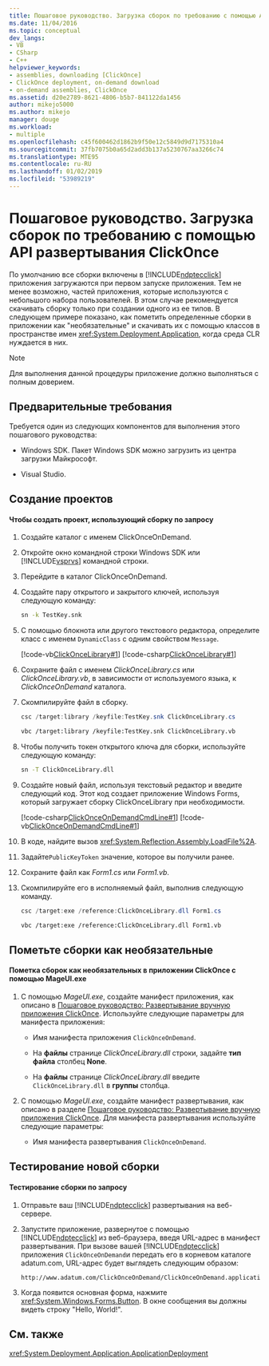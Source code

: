 ```yaml
---
title: Пошаговое руководство. Загрузка сборок по требованию с помощью API развертывания ClickOnce | Документация Майкрософт
ms.date: 11/04/2016
ms.topic: conceptual
dev_langs:
- VB
- CSharp
- C++
helpviewer_keywords:
- assemblies, downloading [ClickOnce]
- ClickOnce deployment, on-demand download
- on-demand assemblies, ClickOnce
ms.assetid: d20e2789-8621-4806-b5b7-841122da1456
author: mikejo5000
ms.author: mikejo
manager: douge
ms.workload:
- multiple
ms.openlocfilehash: c45f600462d1862b9f50e12c5849d9d7175310a4
ms.sourcegitcommit: 37fb7075b0a65d2add3b137a5230767aa3266c74
ms.translationtype: MTE95
ms.contentlocale: ru-RU
ms.lasthandoff: 01/02/2019
ms.locfileid: "53989219"
---
```

# <a name="walkthrough-download-assemblies-on-demand-with-the-clickonce-deployment-api"></a>Пошаговое руководство. Загрузка сборок по требованию с помощью API развертывания ClickOnce
По умолчанию все сборки включены в [!INCLUDE[ndptecclick](../deployment/includes/ndptecclick_md.md)] приложения загружаются при первом запуске приложения. Тем не менее возможно, частей приложения, которые используются с небольшого набора пользователей. В этом случае рекомендуется скачивать сборку только при создании одного из ее типов. В следующем примере показано, как пометить определенные сборки в приложении как "необязательные" и скачивать их с помощью классов в пространстве имен <xref:System.Deployment.Application>, когда среда CLR нуждается в них.  
  
> [!NOTE]
>  Для выполнения данной процедуры приложение должно выполняться с полным доверием.  
  
## <a name="prerequisites"></a>Предварительные требования  
 Требуется один из следующих компонентов для выполнения этого пошагового руководства:  
  
-   Windows SDK. Пакет Windows SDK можно загрузить из центра загрузки Майкрософт.  
  
-   Visual Studio.  
  
## <a name="create-the-projects"></a>Создание проектов  
  
#### <a name="to-create-a-project-that-uses-an-on-demand-assembly"></a>Чтобы создать проект, использующий сборку по запросу  
  
1. Создайте каталог с именем ClickOnceOnDemand.  
  
2. Откройте окно командной строки Windows SDK или [!INCLUDE[vsprvs](../code-quality/includes/vsprvs_md.md)] командной строки.  
  
3. Перейдите в каталог ClickOnceOnDemand.  
  
4. Создайте пару открытого и закрытого ключей, используя следующую команду:  
  
   ```cmd  
   sn -k TestKey.snk  
   ```  
  
5. С помощью блокнота или другого текстового редактора, определите класс с именем `DynamicClass` с одним свойством `Message`.  
  
    [!code-vb[ClickOnceLibrary#1](../deployment/codesnippet/VisualBasic/walkthrough-downloading-assemblies-on-demand-with-the-clickonce-deployment-api_1.vb)]
    [!code-csharp[ClickOnceLibrary#1](../deployment/codesnippet/CSharp/walkthrough-downloading-assemblies-on-demand-with-the-clickonce-deployment-api_1.cs)]  
  
6. Сохраните файл с именем *ClickOnceLibrary.cs* или *ClickOnceLibrary.vb*, в зависимости от используемого языка, к *ClickOnceOnDemand* каталога.  
  
7. Скомпилируйте файл в сборку.  
  
   ```csharp  
   csc /target:library /keyfile:TestKey.snk ClickOnceLibrary.cs  
   ```  
  
   ```vb  
   vbc /target:library /keyfile:TestKey.snk ClickOnceLibrary.vb  
   ```  
  
8. Чтобы получить токен открытого ключа для сборки, используйте следующую команду:  
  
   ```cmd  
   sn -T ClickOnceLibrary.dll  
   ```  
  
9. Создайте новый файл, используя текстовый редактор и введите следующий код. Этот код создает приложение Windows Forms, который загружает сборку ClickOnceLibrary при необходимости.  
  
     [!code-csharp[ClickOnceOnDemandCmdLine#1](../deployment/codesnippet/CSharp/walkthrough-downloading-assemblies-on-demand-with-the-clickonce-deployment-api_2.cs)]
     [!code-vb[ClickOnceOnDemandCmdLine#1](../deployment/codesnippet/VisualBasic/walkthrough-downloading-assemblies-on-demand-with-the-clickonce-deployment-api_2.vb)]  
  
10. В коде, найдите вызов <xref:System.Reflection.Assembly.LoadFile%2A>.  
  
11. Задайте`PublicKeyToken` значение, которое вы получили ранее.  
  
12. Сохраните файл как *Form1.cs* или *Form1.vb*.  
  
13. Скомпилируйте его в исполняемый файл, выполнив следующую команду.  
  
    ```csharp  
    csc /target:exe /reference:ClickOnceLibrary.dll Form1.cs  
    ```  
  
    ```vb  
    vbc /target:exe /reference:ClickOnceLibrary.dll Form1.vb  
    ```  
  
## <a name="mark-assemblies-as-optional"></a>Пометьте сборки как необязательные  
  
#### <a name="to-mark-assemblies-as-optional-in-your-clickonce-application-by-using-mageuiexe"></a>Пометка сборок как необязательных в приложении ClickOnce с помощью MageUI.exe  
  
1.  С помощью *MageUI.exe*, создайте манифест приложения, как описано в [Пошаговое руководство: Развертывание вручную приложения ClickOnce](../deployment/walkthrough-manually-deploying-a-clickonce-application.md). Используйте следующие параметры для манифеста приложения:  
  
    -   Имя манифеста приложения `ClickOnceOnDemand`.  
  
    -   На **файлы** странице *ClickOnceLibrary.dll* строки, задайте **тип файла** столбец **None**.  
  
    -   На **файлы** странице *ClickOnceLibrary.dll* введите `ClickOnceLibrary.dll` в **группы** столбца.  
  
2.  С помощью *MageUI.exe*, создайте манифест развертывания, как описано в разделе [Пошаговое руководство: Развертывание вручную приложения ClickOnce](../deployment/walkthrough-manually-deploying-a-clickonce-application.md). Для манифеста развертывания используйте следующие параметры:  
  
    -   Имя манифеста развертывания `ClickOnceOnDemand`.  
  
## <a name="testing-the-new-assembly"></a>Тестирование новой сборки  
  
#### <a name="to-test-your-on-demand-assembly"></a>Тестирование сборки по запросу  
  
1. Отправьте ваш [!INCLUDE[ndptecclick](../deployment/includes/ndptecclick_md.md)] развертывания на веб-сервере.  
  
2. Запустите приложение, развернутое с помощью [!INCLUDE[ndptecclick](../deployment/includes/ndptecclick_md.md)] из веб-браузера, введя URL-адрес в манифест развертывания. При вызове вашей [!INCLUDE[ndptecclick](../deployment/includes/ndptecclick_md.md)] приложения `ClickOnceOnDemand`и передать его в корневом каталоге adatum.com, URL-адрес будет выглядеть следующим образом:  
  
   ```  
   http://www.adatum.com/ClickOnceOnDemand/ClickOnceOnDemand.application  
   ```  
  
3. Когда появится основная форма, нажмите <xref:System.Windows.Forms.Button>. В окне сообщения вы должны видеть строку "Hello, World!".  
  
## <a name="see-also"></a>См. также  
 <xref:System.Deployment.Application.ApplicationDeployment>